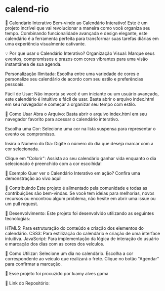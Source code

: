 # calend-rio

📅 Calendário Interativo
Bem-vindo ao Calendário Interativo! Este é um projeto incrível que vai revolucionar a maneira como você organiza seu tempo. Combinando funcionalidade avançada e design elegante, este calendário é a ferramenta perfeita para transformar suas tarefas diárias em uma experiência visualmente cativante.

💡 Por que usar o Calendário Interativo?
Organização Visual: Marque seus eventos, compromissos e prazos com cores vibrantes para uma visão instantânea de sua agenda.

Personalização Ilimitada: Escolha entre uma variedade de cores e personalize seu calendário de acordo com seu estilo e preferências pessoais.

Fácil de Usar: Não importa se você é um iniciante ou um usuário avançado, este calendário é intuitivo e fácil de usar. Basta abrir o arquivo index.html em seu navegador e começar a organizar seu tempo com estilo.

🚀 Como Usar
Abra o Arquivo: Basta abrir o arquivo index.html em seu navegador favorito para acessar o calendário interativo.

Escolha uma Cor: Selecione uma cor na lista suspensa para representar o evento ou compromisso.

Insira o Número do Dia: Digite o número do dia que deseja marcar com a cor selecionada.

Clique em "Colorir": Assista ao seu calendário ganhar vida enquanto o dia selecionado é preenchido com a cor escolhida!

🌟 Exemplo
Quer ver o Calendário Interativo em ação? Confira uma demonstração ao vivo aqui!

🤝 Contribuindo
Este projeto é alimentado pela comunidade e todas as contribuições são bem-vindas. Se você tem ideias para melhorias, novos recursos ou encontrou algum problema, não hesite em abrir uma issue ou um pull request.

🌟 Desenvolvimento:
Este projeto foi desenvolvido utilizando as seguintes tecnologias:

HTML5: Para estruturação do conteúdo e criação dos elementos do calendário.
CSS3: Para estilização do calendário e criação de uma interface intuitiva.
JavaScript: Para implementação da lógica de interação do usuário e marcação dos dias com as cores dos veículos.

🌈 Como Utilizar:
Selecione um dia no calendário.
Escolha a cor correspondente ao veículo que realizará o frete.
Clique no botão "Agendar" para confirmar a marcação.

📄 Esse projeto foi procuzido por
luamy alves gama

📂 Link do Repositório:


